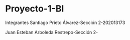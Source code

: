# Proyecto-1-BI

Integrantes
Santiago Prieto Álvarez-Sección 2-202013173

Juan Esteban Arboleda Restrepo-Sección 2-
